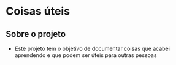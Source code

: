 # Coisas úteis

## Sobre o projeto

- Este projeto tem o objetivo de documentar coisas que acabei aprendendo e que podem ser úteis para outras pessoas
